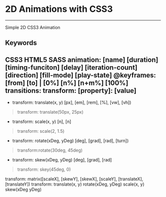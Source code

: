 # 2D Animations with CSS3
---
 Simple 2D CSS3 Animation
 ## Keywords
**CSS3**
**HTML5**
**SASS**
**animation**: [name] [duration] [timing-funciton] [delay] [iteration-count] [direction] [fill-mode] [play-state]
**@keyframes**: [from] [to] | [0%] [n%] [n+m%] [100%]
**transitions**: 
**transform**: [property]: [value]
---

* transform: translate(x, y) [px], [em], [rem], [%], [vw], [vh])
> transform: translate(50px, 25px)

* transform: scale(x, y) [n], [n]
> transform: scale(2, 1.5)

* transform: rotate(xDeg, yDeg) [deg], [grad], [rad], [turn])
> transform:rotate(30deg, 45deg)

* transform: skew(xDeg, yDeg) [deg], [grad], [rad]
> transform: skey(45deg, 0)

transform: matrix([scaleX], [skewY], [skewX], [scaleY], [translateX], [translateY])
transform: translate(x, y) rotate(xDeg, yDeg) scale(x, y) skew(xDeg yDeg)
